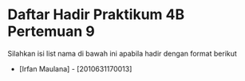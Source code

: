 # Daftar Hadir Praktikum 4B Pertemuan 9
Silahkan isi list nama di bawah ini apabila hadir dengan format berikut

- [Irfan Maulana] - [2010631170013]
